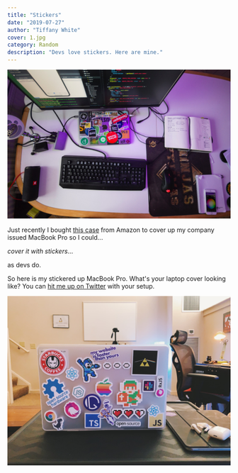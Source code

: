 ```yaml
---
title: "Stickers"
date: "2019-07-27"
author: "Tiffany White"
cover: 1.jpg
category: Random
description: "Devs love stickers. Here are mine."
---
```


![](./1.jpg)

Just recently I bought [this case](https://www.amazon.com/i-Blason-MacBook-Soft-Touch-Frosted-Display/dp/B01M4P3E1N/ref=sr_1_4?keywords=macbook+pro+15+touch+bar+case+clear&qid=1562806606&refinements=p_72%3A2661618011&rnid=2661617011&s=gateway&sr=8-4) from Amazon to cover up my company issued MacBook Pro so I could...

*cover it with stickers*...

as devs do.

So here is my stickered up MacBook Pro. What's your laptop cover looking like? You can [hit me up on Twitter](https://twitter.com/tiffanywhitedev) with your setup.

![](./stickers-new.jpg)
